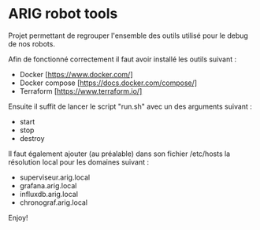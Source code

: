 # ARIG robot tools

Projet permettant de regrouper l'ensemble des outils utilisé pour le debug de nos robots.

Afin de fonctionné correctement il faut avoir installé les outils suivant :
* Docker [https://www.docker.com/]
* Docker compose [https://docs.docker.com/compose/]
* Terraform [https://www.terraform.io/]

Ensuite il suffit de lancer le script "run.sh" avec un des arguments suivant :
* start
* stop
* destroy

Il faut également ajouter (au préalable) dans son fichier /etc/hosts la résolution local pour les domaines suivant :
* superviseur.arig.local 
* grafana.arig.local
* influxdb.arig.local
* chronograf.arig.local

Enjoy!